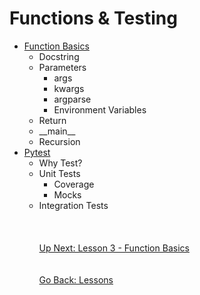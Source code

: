 # Functions & Testing    
* [Function Basics](function-basics.md)
    * Docstring
    * Parameters
        * args
        * kwargs
        * argparse
        * Environment Variables
    * Return
    * \_\_main__
    * Recursion
* [Pytest](pytest.md)
    * Why Test?
    * Unit Tests
        * Coverage
        * Mocks
    * Integration Tests
\
\
\
\
[Up Next: Lesson 3 - Function Basics](function-basics.md)
\
\
\
[Go Back: Lessons](../README.md)